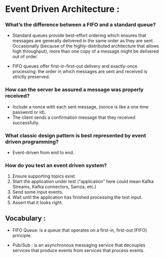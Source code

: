 # Event Driven Architecture : 

### What’s the difference between a FIFO and a standard queue?
- Standard queues provide best-effort ordering which ensures that messages are generally delivered in the same order as they are sent. Occasionally (because of the highly-distributed architecture that allows high throughput), more than one copy of a message might be delivered out of order.

- FIFO queues offer first-in-first-out delivery and exactly-once processing: the order in which messages are sent and received is strictly preserved.
  
### How can the server be assured a message was properly received?
- Include a nonce with each sent message, (nonce is like a one time password or id).
- The client sends a confirmation message that they received successfully.


### What classic design pattern is best represented by event driven programming?
- Event-driven from end to end. 


### How do you test an event driven system?
1. Ensure supporting topics exist.
2. Start the application under test (“application” here could mean Kafka Streams, Kafka connectors, Samza, etc.)
3. Send some input events.
4. Wait until the application has finished processing the test input.
5. Assert that it looks right.

## Vocabulary : 

- FIFO Queue: is a queue that operates on a first-in, first-out (FIFO) principle.
  
- Pub/Sub : is an asynchronous messaging service that decouples services that produce events from services that process events. 

